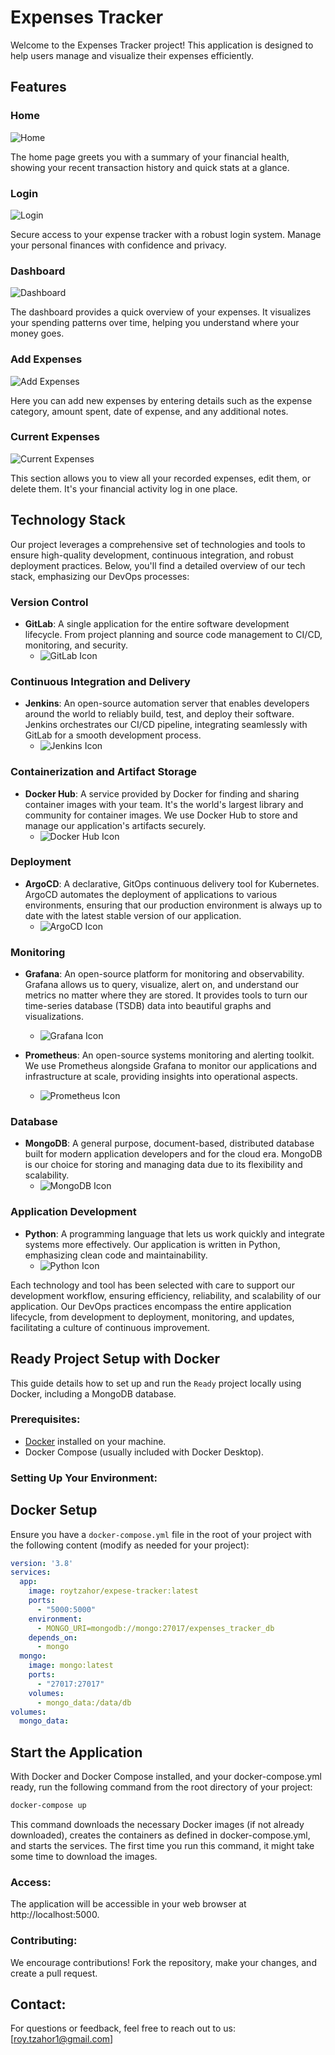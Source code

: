 # Expenses Tracker

Welcome to the Expenses Tracker project! This application is designed to help users manage and visualize their expenses efficiently.

## Features

### Home

![Home](images/home.png)

The home page greets you with a summary of your financial health, showing your recent transaction history and quick stats at a glance.

### Login

![Login](images/login.png)

Secure access to your expense tracker with a robust login system. Manage your personal finances with confidence and privacy.

### Dashboard

![Dashboard](images/dashboard.png)

The dashboard provides a quick overview of your expenses. It visualizes your spending patterns over time, helping you understand where your money goes.

### Add Expenses

![Add Expenses](/images/addExpenses.png)

Here you can add new expenses by entering details such as the expense category, amount spent, date of expense, and any additional notes.

### Current Expenses

![Current Expenses](/images/currentExpenses.png)

This section allows you to view all your recorded expenses, edit them, or delete them. It's your financial activity log in one place.


## Technology Stack

Our project leverages a comprehensive set of technologies and tools to ensure high-quality development, continuous integration, and robust deployment practices. Below, you'll find a detailed overview of our tech stack, emphasizing our DevOps processes:

### Version Control

- **GitLab**: A single application for the entire software development lifecycle. From project planning and source code management to CI/CD, monitoring, and security. 
  - ![GitLab Icon](/images/gitlab.png)

### Continuous Integration and Delivery

- **Jenkins**: An open-source automation server that enables developers around the world to reliably build, test, and deploy their software. Jenkins orchestrates our CI/CD pipeline, integrating seamlessly with GitLab for a smooth development process.
  - ![Jenkins Icon](/images/jenkins.png)

### Containerization and Artifact Storage

- **Docker Hub**: A service provided by Docker for finding and sharing container images with your team. It's the world's largest library and community for container images. We use Docker Hub to store and manage our application's artifacts securely.
  - ![Docker Hub Icon](images/docker.png)

### Deployment

- **ArgoCD**: A declarative, GitOps continuous delivery tool for Kubernetes. ArgoCD automates the deployment of applications to various environments, ensuring that our production environment is always up to date with the latest stable version of our application.
  - ![ArgoCD Icon](https://icons-for-free.com/iff/png/256/argocd-1331550886883580947.png)

### Monitoring

- **Grafana**: An open-source platform for monitoring and observability. Grafana allows us to query, visualize, alert on, and understand our metrics no matter where they are stored. It provides tools to turn our time-series database (TSDB) data into beautiful graphs and visualizations.
  - ![Grafana Icon](https://upload.wikimedia.org/wikipedia/commons/thumb/3/3b/Grafana_icon.svg/1969px-Grafana_icon.svg.png)

- **Prometheus**: An open-source systems monitoring and alerting toolkit. We use Prometheus alongside Grafana to monitor our applications and infrastructure at scale, providing insights into operational aspects.
  - ![Prometheus Icon](/images/prometheus.png)

### Database

- **MongoDB**: A general purpose, document-based, distributed database built for modern application developers and for the cloud era. MongoDB is our choice for storing and managing data due to its flexibility and scalability.
  - ![MongoDB Icon](/images/mongo.png)

### Application Development

- **Python**: A programming language that lets us work quickly and integrate systems more effectively. Our application is written in Python, emphasizing clean code and maintainability.
  - ![Python Icon](/images/python.png)

Each technology and tool has been selected with care to support our development workflow, ensuring efficiency, reliability, and scalability of our application. Our DevOps practices encompass the entire application lifecycle, from development to deployment, monitoring, and updates, facilitating a culture of continuous improvement.



## Ready Project Setup with Docker

This guide details how to set up and run the `Ready` project locally using Docker, including a MongoDB database.

### Prerequisites:

- [Docker](https://www.docker.com/get-started) installed on your machine.
- Docker Compose (usually included with Docker Desktop).

### Setting Up Your Environment:


## Docker Setup

Ensure you have a `docker-compose.yml` file in the root of your project with the following content (modify as needed for your project):

```yaml
version: '3.8'
services:
  app:
    image: roytzahor/expese-tracker:latest
    ports:
      - "5000:5000"
    environment:
      - MONGO_URI=mongodb://mongo:27017/expenses_tracker_db
    depends_on:
      - mongo
  mongo:
    image: mongo:latest
    ports:
      - "27017:27017"
    volumes:
      - mongo_data:/data/db
volumes:
  mongo_data:
```

## Start the Application
With Docker and Docker Compose installed, and your docker-compose.yml ready, run the following command from the root directory of your project:

```bash
docker-compose up
```
This command downloads the necessary Docker images (if not already downloaded), creates the containers as defined in docker-compose.yml, and starts the services. The first time you run this command, it might take some time to download the images.

### Access:

The application will be accessible in your web browser at http://localhost:5000.

### Contributing:

We encourage contributions! Fork the repository, make your changes, and create a pull request.


## Contact:

For questions or feedback, feel free to reach out to us: [roy.tzahor1@gmail.com]

